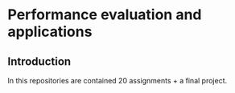# Performance evaluation and applications
## Introduction
In this repositories are contained 20 assignments + a final project.
